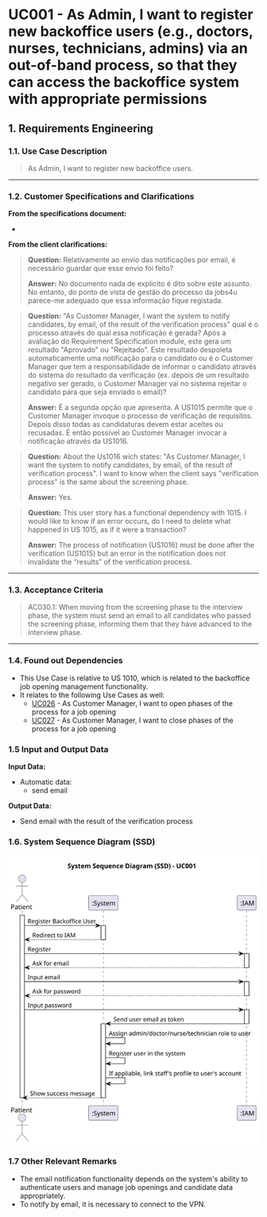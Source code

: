 # UC001 - As Admin, I want to register new backoffice users (e.g., doctors, nurses, technicians, admins) via an out-of-band process, so that they can access the backoffice system with appropriate permissions


## 1. Requirements Engineering

### 1.1. Use Case Description

> As Admin, I want to register new backoffice users.

---

### 1.2. Customer Specifications and Clarifications

**From the specifications document:**

- 

**From the client clarifications:**

> **Question:** Relativamente ao envio das notificações por email, é necessário guardar que esse envio foi feito?
> 
> **Answer:** No documento nada de explicito é dito sobre este assunto. No entanto, do ponto de vista de gestão do processo da jobs4u parece-me adequado que essa informação fique registada.

> **Question:** "As Customer Manager, I want the system to notify candidates, by email, of the result of the verification process" qual é o processo através do qual essa notificação é gerada? Após a avaliação do Requirement Specification module, este gera um resultado "Aprovado" ou "Rejeitado". Este resultado despoleta automaticamente uma notificação para o candidato ou é o Customer Manager que tem a responsabilidade de informar o candidato através do sistema do resultado da verificação (ex. depois de um resultado negativo ser gerado, o Customer Manager vai no sistema rejeitar o candidato para que seja enviado o email)?
>  
> **Answer:** É a segunda opção que apresenta. A US1015 permite que o Customer Manager invoque o processo de verificação de requisitos. Depois disso todas as candidaturas devem estar aceites ou recusadas. É então possível ao Customer Manager invocar a notificação através da US1016.

> **Question:** About the Us1016 wich states: "As Customer Manager, I want the system to notify candidates, by email, of the result of verification process". I want to know when the client says "verification process" is the same about the screening phase.
> 
> **Answer:** Yes.

> **Question:** This user story has a functional dependency with 1015. I would like to know if an error occurs, do I need to delete what happened in US 1015, as if it were a transaction?
> 
> **Answer:** The process of notification (US1016) must be done after the verification (US1015) but an error in the notification does not invalidate the “results” of the verification process.

---

### 1.3. Acceptance Criteria

> AC030.1: When moving from the screening phase to the interview phase, the system must send an email to all candidates who passed the screening phase, informing them that they have advanced to the interview phase.
---

### 1.4. Found out Dependencies

* This Use Case is relative to US 1010, which is related to the backoffice job opening management functionality.
* It relates to the following Use Cases as well:
  - [UC026](../../UC002/README.md) - As Customer Manager, I want to open phases of the process for a job opening
  - [UC027](../../UC002/README.md) - As Customer Manager, I want to close phases of the process for a job opening


### 1.5 Input and Output Data

**Input Data:**

- Automatic data:
	- send email

**Output Data:**
- Send email with the result of the verification process

### 1.6. System Sequence Diagram (SSD)

![System Sequence Diagram](svg/uc001-system-sequence-diagram.svg)

### 1.7 Other Relevant Remarks

- The email notification functionality depends on the system's ability to authenticate users and manage job openings and candidate data appropriately.
- To notify by email, it is necessary to connect to the VPN.